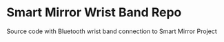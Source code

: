 # Smart Mirror Wrist Band Repo
Source code with Bluetooth wrist band connection to Smart Mirror Project
